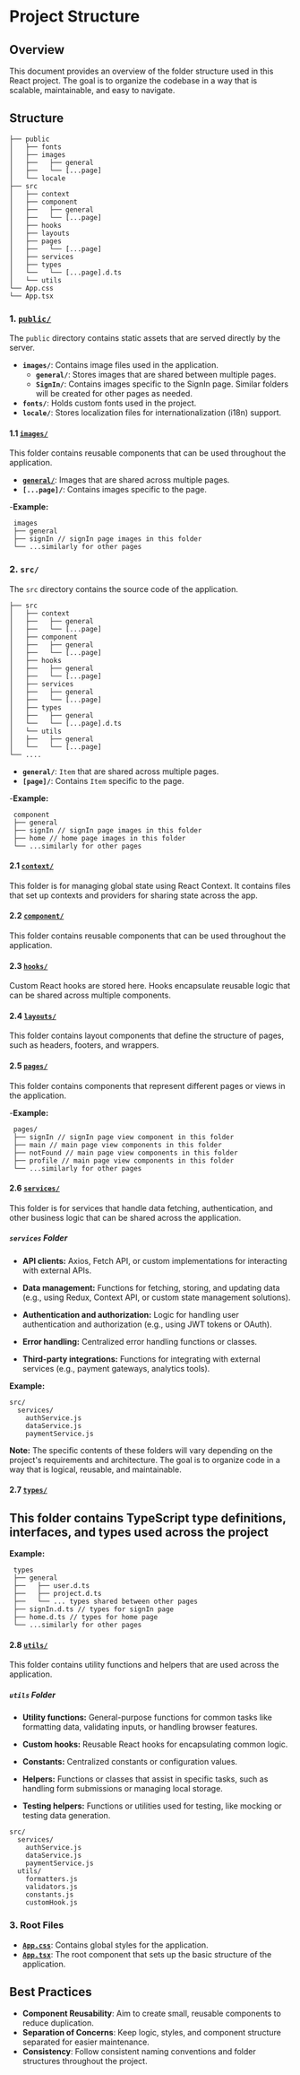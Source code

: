 
# Project Structure

## Overview

This document provides an overview of the folder structure used in this React project. The goal is to organize the codebase in a way that is scalable, maintainable, and easy to navigate.

## Structure

```dir
├── public
│   ├── fonts
│   ├── images
│   ├──   ├── general
│   ├──   └── [...page]
│   └── locale
├── src
│   ├── context
│   ├── component
│   ├──   ├── general
│   ├──   └── [...page]
│   ├── hooks
│   ├── layouts
│   ├── pages
│   ├──   └── [...page]
│   ├── services
│   ├── types
│   └──   └── [...page].d.ts
│   └── utils
└── App.css
└── App.tsx
```

### 1. [`public/`](../public/)

The `public` directory contains static assets that are served directly by the server.

- **`images/`**: Contains image files used in the application.
  - **`general/`**: Stores images that are shared between multiple pages.
  - **`SignIn/`**: Contains images specific to the SignIn page. Similar folders will be created for other pages as needed.
- **`fonts/`**: Holds custom fonts used in the project.
- **`locale/`**: Stores localization files for internationalization (i18n) support.

#### 1.1 [`images/`](../public/images/)

This folder contains reusable components that can be used throughout the application.

- [**`general/`**](../public/images/general/): Images that are shared across multiple pages.
- **`[...page]/`**: Contains images specific to the page.

-**Example:**

```
 images
 ├── general
 ├── signIn // signIn page images in this folder
 └── ...similarly for other pages

```

### 2. `src/`

The `src` directory contains the source code of the application.

```
├── src
│   ├── context
│   ├──   ├── general
│   ├──   └── [...page]
│   ├── component
│   ├──   ├── general
│   ├──   └── [...page]
│   ├── hooks
│   ├──   ├── general
│   ├──   └── [...page]
│   ├── services
│   ├──   ├── general
│   ├──   └── [...page]
│   ├── types
│   ├──   ├── general
│   └──   └── [...page].d.ts
│   └── utils
│   ├──   ├── general
│   └──   └── [...page]
└── ....
```

- **`general/`**: `Item` that are shared across multiple pages.
- **`[page]/`**: Contains `Item` specific to the page.

-**Example:**

```
 component
 ├── general
 ├── signIn // signIn page images in this folder
 ├── home // home page images in this folder
 └── ...similarly for other pages

```

#### 2.1 [`context/`](../src/context/)

This folder is for managing global state using React Context. It contains files that set up contexts and providers for sharing state across the app.

#### 2.2 [`component/`](../src/component/)

This folder contains reusable components that can be used throughout the application.

#### 2.3 [`hooks/`](../src/hooks/)

Custom React hooks are stored here. Hooks encapsulate reusable logic that can be shared across multiple components.

#### 2.4 [`layouts/`](../src/layouts/)

This folder contains layout components that define the structure of pages, such as headers, footers, and wrappers.

#### 2.5 [`pages/`](../src/pages/)

This folder contains components that represent different pages or views in the application.

-**Example:**

```
 pages/
 ├── signIn // signIn page view component in this folder
 ├── main // main page view components in this folder
 ├── notFound // main page view components in this folder
 ├── profile // main page view components in this folder
 └── ...similarly for other pages

```

#### 2.6 [`services/`](../src/services/)

This folder is for services that handle data fetching, authentication, and other business logic that can be shared across the application.

##### `services` Folder

- **API clients:** Axios, Fetch API, or custom implementations for interacting with external APIs.

- **Data management:** Functions for fetching, storing, and updating data (e.g., using Redux, Context API, or custom state management solutions).
- **Authentication and authorization:** Logic for handling user authentication and authorization (e.g., using JWT tokens or OAuth).
- **Error handling:** Centralized error handling functions or classes.
- **Third-party integrations:** Functions for integrating with external services (e.g., payment gateways, analytics tools).

**Example:**

```
src/
  services/
    authService.js
    dataService.js
    paymentService.js
```

**Note:** The specific contents of these folders will vary depending on the project's requirements and architecture. The goal is to organize code in a way that is logical, reusable, and maintainable.

#### 2.7 [`types/`](../src/types/)

This folder contains TypeScript type definitions, interfaces, and types used across the project
-

**Example:**

```
 types
 ├── general
 ├──   ├── user.d.ts
 ├──   ├── project.d.ts
 ├──   └── ... types shared between other pages
 ├── signIn.d.ts // types for signIn page 
 ├── home.d.ts // types for home page
 └── ...similarly for other pages
```

#### 2.8 [`utils/`](../src/utils/)

This folder contains utility functions and helpers that are used across the application.

##### `utils` Folder

- **Utility functions:** General-purpose functions for common tasks like formatting data, validating inputs, or handling browser features.

- **Custom hooks:** Reusable React hooks for encapsulating common logic.
- **Constants:** Centralized constants or configuration values.
- **Helpers:** Functions or classes that assist in specific tasks, such as handling form submissions or managing local storage.
- **Testing helpers:** Functions or utilities used for testing, like mocking or testing data generation.

```
src/
  services/
    authService.js
    dataService.js
    paymentService.js
  utils/
    formatters.js
    validators.js
    constants.js
    customHook.js
```

### 3. Root Files

- [**`App.css`**](../src/App.css): Contains global styles for the application.
- [**`App.tsx`**](../src/App.tsx): The root component that sets up the basic structure of the application.

## Best Practices

- **Component Reusability**: Aim to create small, reusable components to reduce duplication.
- **Separation of Concerns**: Keep logic, styles, and component structure separated for easier maintenance.
- **Consistency**: Follow consistent naming conventions and folder structures throughout the project.
